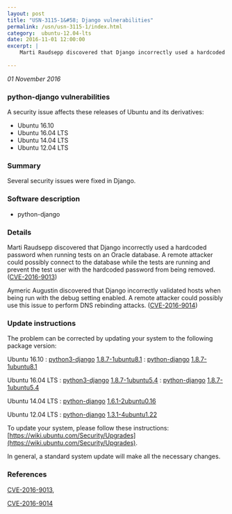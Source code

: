 ```yaml
---
layout: post
title: "USN-3115-1&#58; Django vulnerabilities"
permalink: /usn/usn-3115-1/index.html
category:  ubuntu-12.04-lts
date: 2016-11-01 12:00:00
excerpt: |
    Marti Raudsepp discovered that Django incorrectly used a hardcoded password when running tests on an Oracle database. A remote attacker could possibly connect to the database while the tests are running and prevent the test user with the hardcoded password from being removed. ([CVE-2016-9013](http://people.ubuntu.com/~ubuntu-security/cve/CVE-2016-9013))
    
--- 
```

 
 

*01 November 2016*

### python-django vulnerabilities

A security issue affects these releases of Ubuntu and its derivatives:

* Ubuntu 16.10
* Ubuntu 16.04 LTS
* Ubuntu 14.04 LTS
* Ubuntu 12.04 LTS

### Summary

Several security issues were fixed in Django. 

### Software description

* python-django 

### Details

Marti Raudsepp discovered that Django incorrectly used a hardcoded password when running tests on an Oracle database. A remote attacker could possibly connect to the database while the tests are running and prevent the test user with the hardcoded password from being removed. ([CVE-2016-9013](http://people.ubuntu.com/~ubuntu-security/cve/CVE-2016-9013))

Aymeric Augustin discovered that Django incorrectly validated hosts when being run with the debug setting enabled. A remote attacker could possibly use this issue to perform DNS rebinding attacks. ([CVE-2016-9014](http://people.ubuntu.com/~ubuntu-security/cve/CVE-2016-9014)) 

### Update instructions

The problem can be corrected by updating your system to the following package version:

Ubuntu 16.10
 : [python3-django](https://launchpad.net/ubuntu/+source/python-django) <span> [1.8.7-1ubuntu8.1](https://launchpad.net/ubuntu/+source/python-django/1.8.7-1ubuntu8.1) </span> 
 : [python-django](https://launchpad.net/ubuntu/+source/python-django) <span> [1.8.7-1ubuntu8.1](https://launchpad.net/ubuntu/+source/python-django/1.8.7-1ubuntu8.1) </span> 

Ubuntu 16.04 LTS
 : [python3-django](https://launchpad.net/ubuntu/+source/python-django) <span> [1.8.7-1ubuntu5.4](https://launchpad.net/ubuntu/+source/python-django/1.8.7-1ubuntu5.4) </span> 
 : [python-django](https://launchpad.net/ubuntu/+source/python-django) <span> [1.8.7-1ubuntu5.4](https://launchpad.net/ubuntu/+source/python-django/1.8.7-1ubuntu5.4) </span> 

Ubuntu 14.04 LTS
 : [python-django](https://launchpad.net/ubuntu/+source/python-django) <span> [1.6.1-2ubuntu0.16](https://launchpad.net/ubuntu/+source/python-django/1.6.1-2ubuntu0.16) </span> 

Ubuntu 12.04 LTS
 : [python-django](https://launchpad.net/ubuntu/+source/python-django) <span> [1.3.1-4ubuntu1.22](https://launchpad.net/ubuntu/+source/python-django/1.3.1-4ubuntu1.22) </span> 

To update your system, please follow these instructions: [https://wiki.ubuntu.com/Security/Upgrades](https://wiki.ubuntu.com/Security/Upgrades).

In general, a standard system update will make all the necessary changes. 

### References

 
 [CVE-2016-9013](http://people.ubuntu.com/~ubuntu-security/cve/CVE-2016-9013), 

 [CVE-2016-9014](http://people.ubuntu.com/~ubuntu-security/cve/CVE-2016-9014)
 

